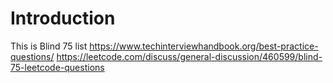 # Introduction

This is Blind 75 list
https://www.techinterviewhandbook.org/best-practice-questions/
https://leetcode.com/discuss/general-discussion/460599/blind-75-leetcode-questions
